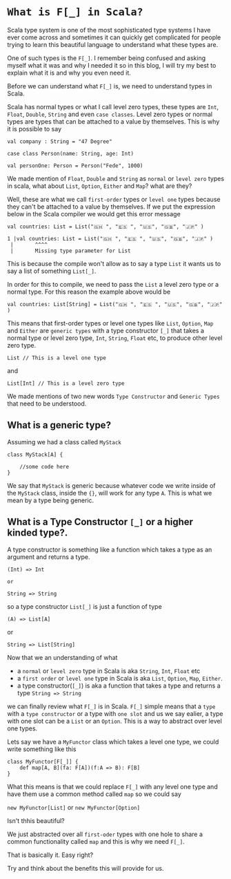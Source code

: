 # `What is F[_] in Scala?`

Scala type system is one of the most sophisticated type systems I have ever come across and sometimes it can quickly get complicated for people trying to learn this beautiful language to understand what these types are. 

One of such types is the `F[_]`. I remember being confused and asking myself what it was and why I needed it so in this blog, I will try my best to explain what it is and why you even need it.

Before we can understand what `F[_]` is, we need to understand types in Scala. 

Scala has normal types or what I call level zero types, these types are `Int`, `Float`, `Double`, `String` and even `case classes`. Level zero types or normal types are types that can be attached to a value by themselves. This is why it is possible to say

```
val company : String = "47 Degree"

case class Person(name: String, age: Int)

val personOne: Person = Person("Fede", 1000)
```

We made mention of `Float`, `Double` and `String` as `normal` or `level zero` types in scala, what about `List`, `Option`, `Either` and `Map`? what are they?

Well, these are what we call `first-order` types or `level one` types because they can't be attached to a value by themselves. If we put the expression below in the Scala compiler we would get this error message 

```
val countries: List = List("🇬🇭 ", "🇪🇸 ", "🇺🇸", "🇬🇧", "🇯🇵" )

1 |val countries: List = List("🇬🇭 ", "🇪🇸 ", "🇺🇸", "🇬🇧", "🇯🇵" )
 |       ^^^^
 |       Missing type parameter for List
 ```

This is because the compile won't allow as to say a type 
`List` it wants us to say a list of something `List[_]`.

In order for this to compile, we need to pass the `List` a level zero type or a normal type. For this reason the example above would be

```
val countries: List[String] = List("🇬🇭 ", "🇪🇸 ", "🇺🇸", "🇬🇧", "🇯🇵" )
```

This means that first-order types or level one types like `List`, `Option`, `Map` and `Either` are `generic types` with a type constructor `[_]` that takes a normal type or level zero type, `Int`, `String`, `Float` etc, to produce other level zero type.

```
List // This is a level one type
```
and

```
List[Int] // This is a level zero type
```

We made mentions of two new words `Type Constructor` and `Generic Types` that need to be understood.


## What is a generic type?


Assuming we had a class called `MyStack`

```
class MyStack[A] {

    //some code here
}
```

We say that `MyStack` is generic because whatever code we write inside of the `MyStack` class, inside the `{}`, will work for any type `A`. This is what we mean by a type being generic.


## What is a Type Constructor `[_]` or a higher kinded type?.

A type constructor is something like a function which takes a type as an argument and returns a type.

```
(Int) => Int  

or

String => String
```

so a type constructor `List[_]` is just a function of type

`(A) => List[A]`

or 

`String => List[String]`

Now that we an understanding of what 

- a `normal` or `level zero` type in Scala is aka `String`, `Int`, `Float` etc 
- a `first order` or `level one` type in Scala is aka 
`List`, `Option`, `Map`, `Either`.
- a type constructor(`[_]`) is aka a function that takes a type and returns a type `String => String`

we can finally review what `F[_]` is in Scala. `F[_]` simple means that a `type` with a `type constructor` or a type with `one slot` and us we say ealier, a type with one slot can be a `List` or an `Option`. This is a way to abstract over level one types.

Lets say we have a `MyFunctor` class which takes a level one type, we could write something like this

```
class MyFunctor[F[_]] {
    def map[A, B](fa: F[A])(f:A => B): F[B]
}
```

What this means is that we could replace `F[_]` with any level one type and have them use a common method called `map` so we could say

`new MyFunctor[List]` or `new MyFunctor[Option]`

Isn't thhis beautiful?

We just abstracted over all `first-oder` types with one hole to share a common functionality called `map` and this is why we need `F[_]`.

That is basically it. Easy right?

Try and think about the benefits this will provide for us.